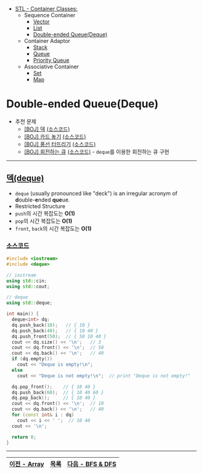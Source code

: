 * [STL - Container Classes:](/stl/)
  * Sequence Container
    * [Vector](/stl/vector/)
    * [List](/stl/list/)
    * [Double-ended Queue(Deque)](/stl/deque/)
  * Container Adaptor
    * [Stack](/stl/stack/)
    * [Queue](/stl/queue/)
    * [Priority Queue](/stl/priority_queue_heap/)
  * Associative Container
    * [Set](/stl/set/)
    * [Map](/stl/map/)

# Double-ended Queue(Deque)
* 추천 문제
  * [[BOJ] 덱](https://www.acmicpc.net/problem/10866) [(소스코드)](./src/deque.cc)
  * [[BOJ] 카드 놓기](https://www.acmicpc.net/problem/18115) [(소스코드)](./src/card.cc)
  * [[BOJ] 풍선 터뜨리기](https://www.acmicpc.net/problem/2346) [(소스코드)](./src/balloon.cc)
  * [[BOJ] 회전하는 큐](https://www.acmicpc.net/problem/1021) [(소스코드)](./src/circular_queue.cc) - `deque`를 이용한 회전하는 큐 구현
---

## [덱(deque)](https://cplusplus.com/reference/deque/deque/)
* `deque` (usually pronounced like "deck") is an irregular acronym of <b>d</b>ouble-<b>e</b>nded <b>que</b>ue.
* Restricted Structure
* `push`의 시간 복잡도는 <b>O(1)</b>
* `pop`의 시간 복잡도는 <b>O(1)</b>
* `front`, `back`의 시간 복잡도는 <b>O(1)</b>

### [소스코드](./src/exam.cc)
```c++
#include <iostream>
#include <deque>

// iostream
using std::cin;
using std::cout;

// deque
using std::deque;

int main() {
  deque<int> dq;
  dq.push_back(10);   // { 10 }
  dq.push_back(40);   // { 10 40 }
  dq.push_front(50);  // { 50 10 40 }
  cout << dq.size() << '\n';   // 3
  cout << dq.front() << '\n';  // 50
  cout << dq.back() << '\n';   // 40
  if (dq.empty())
    cout << "Deque is empty!\n";
  else
    cout << "Deque is not empty!\n";  // print "Deque is not empty!"

  dq.pop_front();    // { 10 40 }
  dq.push_back(60);  // { 10 40 60 }
  dq.pop_back();     // { 10 40 }
  cout << dq.front() << '\n';  // 10
  cout << dq.back() << '\n';   // 40
  for (const int& i : dq)
    cout << i << ' ';  // 10 40
  cout << '\n';

  return 0;
}

```

---
|[이전 - Array](/array/)|[목록](https://github.com/RyanJeong/CP#index)|[다음 - BFS & DFS](/bfs_dfs/)|
|-|-|-|